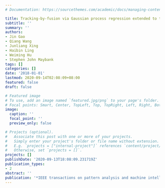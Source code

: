 ```yaml
---
# Documentation: https://sourcethemes.com/academic/docs/managing-content/

title: Tracking-by-fusion via Gaussian process regression extended to transfer learning
subtitle: ''
summary: ''
authors:
- Jin Gao
- Qiang Wang
- Junliang Xing
- Haibin Ling
- Weiming Hu
- Stephen John Maybank
tags: []
categories: []
date: '2018-01-01'
lastmod: 2020-09-14T02:08:09+08:00
featured: false
draft: false

# Featured image
# To use, add an image named `featured.jpg/png` to your page's folder.
# Focal points: Smart, Center, TopLeft, Top, TopRight, Left, Right, BottomLeft, Bottom, BottomRight.
image:
  caption: ''
  focal_point: ''
  preview_only: false

# Projects (optional).
#   Associate this post with one or more of your projects.
#   Simply enter your project's folder or file name without extension.
#   E.g. `projects = ["internal-project"]` references `content/project/deep-learning/index.md`.
#   Otherwise, set `projects = []`.
projects: []
publishDate: '2020-09-13T18:08:09.231719Z'
publication_types:
- 2
abstract: ''
publication: '*IEEE transactions on pattern analysis and machine intelligence*'
---
```

